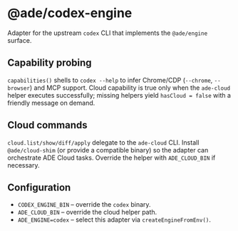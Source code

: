 # @ade/codex-engine

Adapter for the upstream `codex` CLI that implements the `@ade/engine` surface.

## Capability probing

`capabilities()` shells to `codex --help` to infer Chrome/CDP (`--chrome`, `--browser`) and MCP support. Cloud capability is true only when the `ade-cloud` helper executes successfully; missing helpers yield `hasCloud = false` with a friendly message on demand.

## Cloud commands

`cloud.list/show/diff/apply` delegate to the `ade-cloud` CLI. Install `@ade/cloud-shim` (or provide a compatible binary) so the adapter can orchestrate ADE Cloud tasks. Override the helper with `ADE_CLOUD_BIN` if necessary.

## Configuration

* `CODEX_ENGINE_BIN` – override the `codex` binary.
* `ADE_CLOUD_BIN` – override the cloud helper path.
* `ADE_ENGINE=codex` – select this adapter via `createEngineFromEnv()`.
